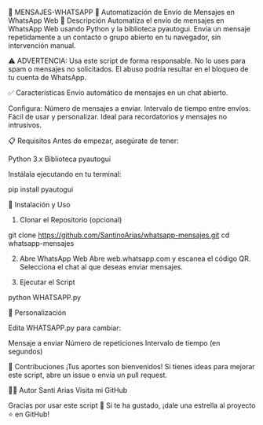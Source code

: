 📲 MENSAJES-WHATSAPP 🚀
Automatización de Envío de Mensajes en WhatsApp Web
📄 Descripción
Automatiza el envío de mensajes en WhatsApp Web usando Python y la biblioteca pyautogui. Envía un mensaje repetidamente a un contacto o grupo abierto en tu navegador, sin intervención manual.

⚠️ ADVERTENCIA: Usa este script de forma responsable. No lo uses para spam o mensajes no solicitados. El abuso podría resultar en el bloqueo de tu cuenta de WhatsApp.

✅ Características
Envío automático de mensajes en un chat abierto.

Configura:
Número de mensajes a enviar.
Intervalo de tiempo entre envíos.
Fácil de usar y personalizar.
Ideal para recordatorios y mensajes no intrusivos.

📋 Requisitos
Antes de empezar, asegúrate de tener:

Python 3.x 
Biblioteca pyautogui

Instálala ejecutando en tu terminal:

pip install pyautogui

🚀 Instalación y Uso
1. Clonar el Repositorio (opcional)

git clone https://github.com/SantinoArias/whatsapp-mensajes.git
cd whatsapp-mensajes

2. Abre WhatsApp Web
Abre web.whatsapp.com y escanea el código QR.
Selecciona el chat al que deseas enviar mensajes.

3. Ejecutar el Script

python WHATSAPP.py

🔧 Personalización

Edita WHATSAPP.py para cambiar:

Mensaje a enviar
Número de repeticiones
Intervalo de tiempo (en segundos)

🙌 Contribuciones
¡Tus aportes son bienvenidos! Si tienes ideas para mejorar este script, abre un issue o envía un pull request.

🧑‍💻 Autor
Santi Arias
Visita mi GitHub

Gracias por usar este script 🙌
Si te ha gustado, ¡dale una estrella al proyecto ⭐ en GitHub!

